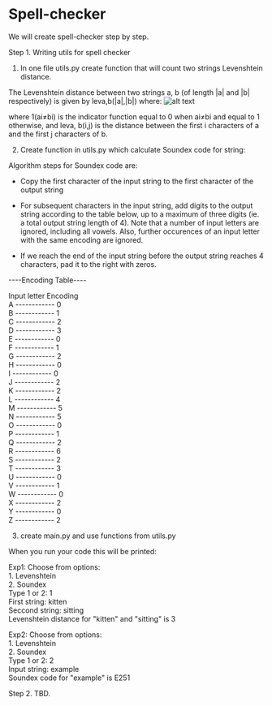 # Spell-checker
We will create spell-checker step by step.

Step 1. Writing utils for spell checker

1. In one file utils.py create function that will count two strings Levenshtein distance.

The Levenshtein distance between two strings a, b (of length |a| and |b| respectively) is given by leva,b(|a|,|b|) where:
![alt text](https://23o0161033pm1289qo1hzrwi-wpengine.netdna-ssl.com/wp-content/uploads/2017/01/Maths-768x162.jpg)

where 1(ai≠bi) is the indicator function equal to 0 when ai≠bi and equal to 1 otherwise, and leva, b(i,j) is the distance between the first i characters of a and the first j characters of b.

2. Create function in utils.py which calculate Soundex code for string:

Algorithm steps for Soundex code are:

- Copy the first character of the input string to the first character of the output string

- For subsequent characters in the input string, add digits to the output string according to the table below, up to a maximum of three digits (ie. a total output string length of 4). Note that a number of input letters are ignored, including all vowels. Also, further occurences of an input letter with the same encoding are ignored.

- If we reach the end of the input string before the output string reaches 4 characters, pad it to the right with zeros.

----Encoding Table----

Input letter	 Encoding <br />
A	------------ 0 <br />
B	------------ 1 <br />
C	------------ 2 <br />
D	------------ 3 <br />
E	------------ 0 <br />
F	------------ 1 <br />
G	------------ 2 <br />
H	------------ 0 <br />
I	------------ 0 <br />
J	------------ 2 <br />
K	------------ 2 <br />
L	------------ 4 <br />
M	------------ 5 <br />
N	------------ 5 <br />
O	------------ 0 <br />
P	------------ 1 <br />
Q	------------ 2 <br />
R	------------ 6 <br />
S	------------ 2 <br />
T	------------ 3 <br />
U	------------ 0 <br />
V	------------ 1 <br />
W	------------ 0 <br />
X	------------ 2 <br />
Y	------------ 0 <br />
Z	------------ 2 <br />

3. create main.py and use functions from utils.py

When you run your code this will be printed: <br />


Exp1: Choose from options: <br />
        1. Levenshtein <br />
        2. Soundex <br />
       Type 1 or 2: 1 <br />
       First string: kitten <br />
       Seccond string: sitting <br />
       Levenshtein distance for "kitten" and "sitting" is 3 <br />
       
       
Exp2: Choose from options: <br />
        1. Levenshtein <br />
        2. Soundex <br />
       Type 1 or 2: 2 <br />
       Input string: example <br />
       Soundex code for "example" is E251 <br />
       
       
       
Step 2. TBD.

